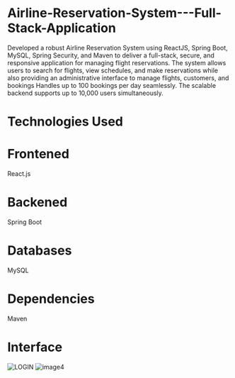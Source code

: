 # Airline-Reservation-System---Full-Stack-Application
 Developed a robust Airline Reservation System using ReactJS, Spring Boot, MySQL, Spring Security, and Maven to deliver a full-stack, secure, and responsive application for managing flight reservations.
 The system allows users to search for flights, view schedules, and make reservations while also providing an administrative interface to manage flights, customers, and bookings
 Handles up to 100 bookings per day seamlessly. The scalable backend supports up to 10,000 users simultaneously.
 # Technologies Used
 # Frontened
 React.js
 # Backened
 Spring Boot
 # Databases
 MySQL
 # Dependencies
 Maven

 # Interface
![LOGIN](https://github.com/user-attachments/assets/15df7dba-e5cd-46ae-b522-56f7504405f8)
![image4](https://github.com/user-attachments/assets/7700d6b9-c098-46fd-b183-be47142b7d3e)
